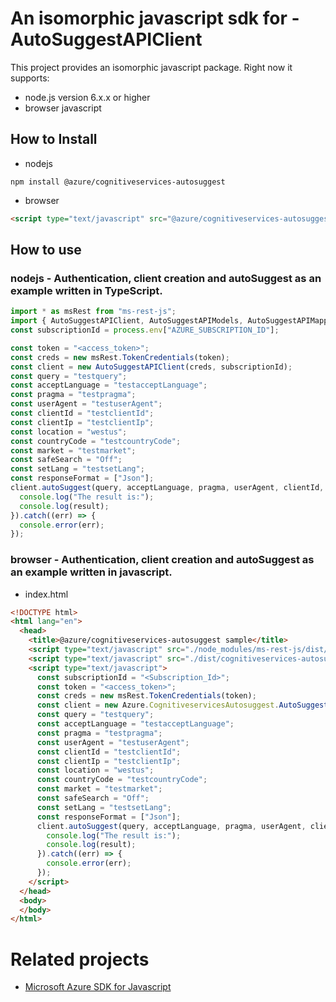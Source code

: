 # An isomorphic javascript sdk for - AutoSuggestAPIClient
This project provides an isomorphic javascript package. Right now it supports:
- node.js version 6.x.x or higher
- browser javascript

## How to Install

- nodejs
```
npm install @azure/cognitiveservices-autosuggest
```
- browser
```html
<script type="text/javascript" src="@azure/cognitiveservices-autosuggest/dist/cognitiveservices-autosuggest.js"></script>
```

## How to use

### nodejs - Authentication, client creation and autoSuggest  as an example written in TypeScript.

```ts
import * as msRest from "ms-rest-js";
import { AutoSuggestAPIClient, AutoSuggestAPIModels, AutoSuggestAPIMappers } from "@azure/cognitiveservices-autosuggest";
const subscriptionId = process.env["AZURE_SUBSCRIPTION_ID"];

const token = "<access_token>";
const creds = new msRest.TokenCredentials(token);
const client = new AutoSuggestAPIClient(creds, subscriptionId);
const query = "testquery";
const acceptLanguage = "testacceptLanguage";
const pragma = "testpragma";
const userAgent = "testuserAgent";
const clientId = "testclientId";
const clientIp = "testclientIp";
const location = "westus";
const countryCode = "testcountryCode";
const market = "testmarket";
const safeSearch = "Off";
const setLang = "testsetLang";
const responseFormat = ["Json"];
client.autoSuggest(query, acceptLanguage, pragma, userAgent, clientId, clientIp, location, countryCode, market, safeSearch, setLang, responseFormat).then((result) => {
  console.log("The result is:");
  console.log(result);
}).catch((err) => {
  console.error(err);
});
```

### browser - Authentication, client creation and autoSuggest  as an example written in javascript.

- index.html
```html
<!DOCTYPE html>
<html lang="en">
  <head>
    <title>@azure/cognitiveservices-autosuggest sample</title>
    <script type="text/javascript" src="./node_modules/ms-rest-js/dist/msRest.browser.js"></script>
    <script type="text/javascript" src="./dist/cognitiveservices-autosuggest.js"></script>
    <script type="text/javascript">
      const subscriptionId = "<Subscription_Id>";
      const token = "<access_token>";
      const creds = new msRest.TokenCredentials(token);
      const client = new Azure.CognitiveservicesAutosuggest.AutoSuggestAPIClient(creds, subscriptionId);
      const query = "testquery";
      const acceptLanguage = "testacceptLanguage";
      const pragma = "testpragma";
      const userAgent = "testuserAgent";
      const clientId = "testclientId";
      const clientIp = "testclientIp";
      const location = "westus";
      const countryCode = "testcountryCode";
      const market = "testmarket";
      const safeSearch = "Off";
      const setLang = "testsetLang";
      const responseFormat = ["Json"];
      client.autoSuggest(query, acceptLanguage, pragma, userAgent, clientId, clientIp, location, countryCode, market, safeSearch, setLang, responseFormat).then((result) => {
        console.log("The result is:");
        console.log(result);
      }).catch((err) => {
        console.error(err);
      });
    </script>
  </head>
  <body>
  </body>
</html>
```

# Related projects
 - [Microsoft Azure SDK for Javascript](https://github.com/Azure/azure-sdk-for-js)
